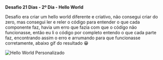 **Desafio 21 Dias - 2º Dia - Hello World**

<p>Desafio era criar um hello world diferente e criativo, não consegui criar do zero, mas consegui ler e reler o código para entender o que cada componente faz, havia um erro que fazia com que o código não funcionasse, então eu li o código por completo entendo o que cada parte faz, encontrando assim o erro e arrumando para que funcionasse corretamente, abaixo gif do resultado 😁

![Hello World Personalizado](https://www.imagemhost.com.br/images/2022/08/17/HelloWorld.gif)
